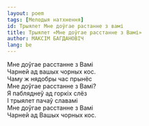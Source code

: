 ```yaml
---
layout: poem
tags: [Мелодыя натхнення]
id: Трыялет Мне доўгае растанне з вамі
title: Трыялет «Мне доўгае расстанне з Вамі»
author: МАКСІМ БАГДАНОВІЧ
lang: be
---
```




Мне доўгае расстанне з Вамі  
Чарней ад вашых чорных кос.  
Чаму ж нядобры час прынёс  
Мне доўгае расстанне з Вамі?  
Я пабляднеў ад горкіх слёз  
I трыялет пачаў славамі  
Мне доўгае расстанне з Вамі  
Чарней ад Вашых чорных кос.  